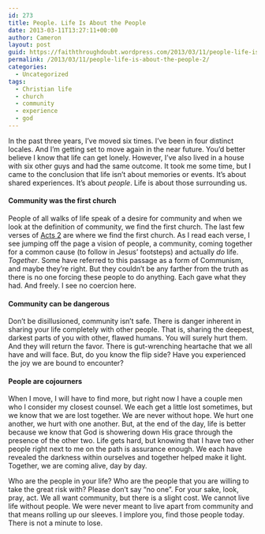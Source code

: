 ```yaml
---
id: 273
title: People. Life Is About the People
date: 2013-03-11T13:27:11+00:00
author: Cameron
layout: post
guid: https://faiththroughdoubt.wordpress.com/2013/03/11/people-life-is-about-the-people/
permalink: /2013/03/11/people-life-is-about-the-people-2/
categories:
  - Uncategorized
tags:
  - Christian life
  - church
  - community
  - experience
  - god
---
```

In the past three years, I’ve moved six times. I’ve been in four distinct locales. And I’m getting set to move again in the near future. You’d better believe I know that life can get lonely. However, I’ve also lived in a house with six other guys and had the same outcome. It took me some time, but I came to the conclusion that life isn’t about memories or events. It’s about shared experiences. It’s about _people_. Life is about those surrounding us.

#### Community was the first church

People of all walks of life speak of a desire for community and when we look at the definition of community, we find the first church. The last few verses of <a href="http://www.biblegateway.com/passage/?search=acts%202:42-47&version=ESV" title="Acts 2:42-47" target="_blank">Acts 2</a> are where we find the first church. As I read each verse, I see jumping off the page a vision of people, a community, coming together for a common cause (to follow in Jesus’ footsteps) and actually _do_ life. _Together_. Some have referred to this passage as a form of Communism, and maybe they’re right. But they couldn’t be any farther from the truth as there is no one forcing these people to do anything. Each gave what they had. And freely. I see no coercion here.

#### Community can be dangerous

Don’t be disillusioned, community isn’t safe. There is danger inherent in sharing your life completely with other people. That is, sharing the deepest, darkest parts of you with other, flawed humans. You will surely hurt them. And they will return the favor. There is gut-wrenching heartache that we all have and will face. But, do you know the flip side? Have you experienced the joy we are bound to encounter?

#### People are cojourners

When I move, I will have to find more, but right now I have a couple men who I consider my closest counsel. We each get a little lost sometimes, but we know that we are lost together. We are never without hope. We hurt one another, we hurt with one another. But, at the end of the day, life is better because we know that God is showering down His grace through the presence of the other two. Life gets hard, but knowing that I have two other people right next to me on the path is assurance enough. We each have revealed the darkness within ourselves and together helped make it light. Together, we are coming alive, day by day.

Who are the people in your life? Who are the people that you are willing to take the great risk with? Please don’t say “no one”. For your sake, look, pray, act. We all want community, but there is a slight cost. We cannot live life without people. We were never meant to live apart from community and that means rolling up our sleeves. I implore you, find those people today. There is not a minute to lose.